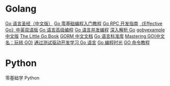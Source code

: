 <!--
 * @Author: your name
 * @Date: 2021-04-02 09:59:41
 * @LastEditTime: 2021-04-02 10:04:53
 * @LastEditors: Please set LastEditors
 * @Description: In User Settings Edit
 * @FilePath: /go_notes/docs/书籍.md
-->
# Golang
[Go 语言圣经（中文版）](https://books.mlog.club/gopl/)
[Go 零基础编程入门教程](https://books.mlog.club/go-basic-courses/)
[Go RPC 开发指南](https://books.mlog.club/go-rpc-programming-guide/)
[《Effective Go》中英双语版](https://books.mlog.club/effective-go-zh-en/)
[Go 语言高级编程](https://books.mlog.club/advanced-go-programming/)
[Go 语言并发编程](https://books.mlog.club/go-concurrency-programming/)
[深入解析 Go](https://books.mlog.club/go-internals/)
[gobyexample 中文版](https://books.mlog.club/gobyexample/)
[The Little Go Book](https://books.mlog.club/the-little-go-book/)
[GORM 中文文档](https://books.mlog.club/gorm-cn-doc/)
[Go 语言标准库](https://books.mlog.club/The-Golang-Standard-Library-by-Example/)
[Mastering GO(中文名：玩转 GO)](https://books.mlog.club/Mastering_Go_ZH_CN/)
[通过测试驱动开发学习 Go 语言](https://books.mlog.club/learn-go-with-tests/)
[Go 编程时光](https://books.mlog.club/golangcodingtime/)
[GO 命令教程](https://books.mlog.club/go_command_tutorial/)
# Python
零基础学 Python
